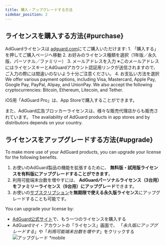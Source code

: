 ```yaml
---
title: 購入・アップグレードする方法
sidebar_position: 2
---
```


## ライセンスを購入する方法{#purchase}

AdGuardライセンスは [adguard.com](https://adguard.com/license.html)にてご購入いただけます: 1.  「購入する」を押してご購入ページへ移動 2.  お好みのライセンス種類を選択（1年版／永久版、パーソナル／ファミリー） 3.  メールアドレスを入力 ※このメールアドレスにはライセンスキーとAdGuardアカウント認証用リンクが送信されますので、ご入力の際には間違いのないよう十分ご注意ください。 4.  お支払い方法を選択 We offer various payment options, including Visa, Mastercard, Apple Pay, Google Pay, PayPal, Alipay, and UnionPay. We also accept the following cryptocurrencies: Bitcoin, Ethereum, Litecoin, and Tether.

iOS用「AdGuard Pro」は、App Storeで購入することができます。

また、AdGuard広告ブロッカーライセンスは、様々な販売代理店からも販売されています。 The availability of AdGuard products in app stores and by distributors depends on your country.

## ライセンスをアップグレードする方法{#upgrade}

To make more use of your AdGuard products, you can upgrade your license for the following benefits.

1. お使いのAdGuard製品の機能を拡張するために、 **無料版・試用版ライセンスを有料版にアップグレードすることができます**。
2. 利用可能端末台数を増やすには、 **AdGuardパーソナルライセンス（3台用）をファミリーライセンス（9台用）にアップグレード**できます。
3. お使いの[サブスクリプション](../what-is)を**無期限で使える永久版ライセンス**にアップグレードすることも可能です。

You can upgrade your license by:

- [AdGuard公式サイト](https://adguard.com)で、もう一つのライセンスを購入する
- AdGuardマイ・アカウントの「ライセンス」画面で、 「*永久版にアップグレードする*」や「*利用可能端末台数を増やす*」をクリックする ![アップグレード *mobile](https://cdn.adtidy.org/content/kb/ad_blocker/general/newaccount-upgrade.png)
